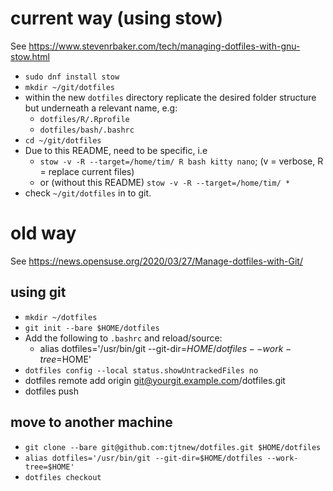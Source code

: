 # current way (using stow)
See https://www.stevenrbaker.com/tech/managing-dotfiles-with-gnu-stow.html

* `sudo dnf install stow`
* `mkdir ~/git/dotfiles`
* within the new `dotfiles` directory replicate the desired folder structure
  but underneath a relevant name, e.g:
    * `dotfiles/R/.Rprofile`
    * `dotfiles/bash/.bashrc`
* `cd ~/git/dotfiles`
* Due to this README, need to be specific, i.e
	- `stow -v -R --target=/home/tim/ R bash kitty nano`; (v = verbose, R = replace current files)
    - or (without this README) `stow -v -R --target=/home/tim/ *`
* check `~/git/dotfiles` in to git.

# old way
See https://news.opensuse.org/2020/03/27/Manage-dotfiles-with-Git/

## using git
* `mkdir ~/dotfiles`
* `git init --bare $HOME/dotfiles`
* Add the following to `.bashrc` and reload/source:
	- alias dotfiles='/usr/bin/git --git-dir=$HOME/dotfiles --work-tree=$HOME'
* `dotfiles config --local status.showUntrackedFiles no`
* dotfiles remote add origin git@yourgit.example.com/dotfiles.git
* dotfiles push

## move to another machine
* `git clone --bare git@github.com:tjtnew/dotfiles.git $HOME/dotfiles`
* `alias dotfiles='/usr/bin/git --git-dir=$HOME/dotfiles --work-tree=$HOME'`
* `dotfiles checkout`
